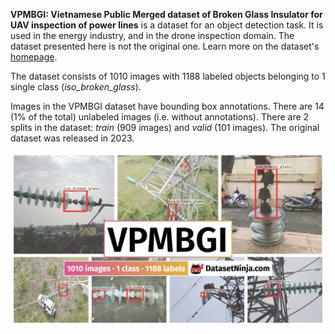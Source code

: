 **VPMBGI: Vietnamese Public Merged dataset of Broken Glass Insulator for UAV inspection of power lines** is a dataset for an object detection task. It is used in the energy industry, and in the drone inspection domain. The dataset presented here is not the original one. Learn more on the dataset's [homepage](https://github.com/phd-benel/VPMBGI).

The dataset consists of 1010 images with 1188 labeled objects belonging to 1 single class (*iso_broken_glass*).

Images in the VPMBGI dataset have bounding box annotations. There are 14 (1% of the total) unlabeled images (i.e. without annotations). There are 2 splits in the dataset: *train* (909 images) and *valid* (101 images). The original dataset was released in 2023.

<img src="https://github.com/dataset-ninja/broken-glass-insulator/raw/main/visualizations/poster.png">
